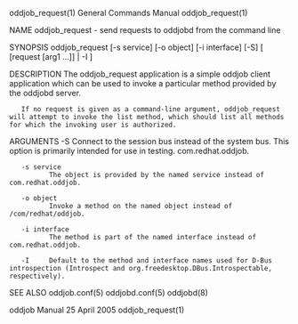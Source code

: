 oddjob_request(1)                                                                          General Commands Manual                                                                          oddjob_request(1)



NAME
       oddjob_request - send requests to oddjobd from the command line


SYNOPSIS
       oddjob_request [-s service] [-o object] [-i interface] [-S] [ [request [arg1 ...]] | -I ]


DESCRIPTION
       The oddjob_request application is a simple oddjob client application which can be used to invoke a particular method provided by the oddjobd server.

       If no request is given as a command-line argument, oddjob_request will attempt to invoke the list method, which should list all methods for which the invoking user is authorized.


ARGUMENTS
       -S     Connect to the session bus instead of the system bus.  This option is primarily intended for use in testing.  com.redhat.oddjob.

       -s service
              The object is provided by the named service instead of com.redhat.oddjob.

       -o object
              Invoke a method on the named object instead of /com/redhat/oddjob.

       -i interface
              The method is part of the named interface instead of com.redhat.oddjob.

       -I     Default to the method and interface names used for D-Bus introspection (Introspect and org.freedesktop.DBus.Introspectable, respectively).

SEE ALSO
       oddjob.conf(5) oddjobd.conf(5) oddjobd(8)



oddjob Manual                                                                                   25 April 2005                                                                               oddjob_request(1)
